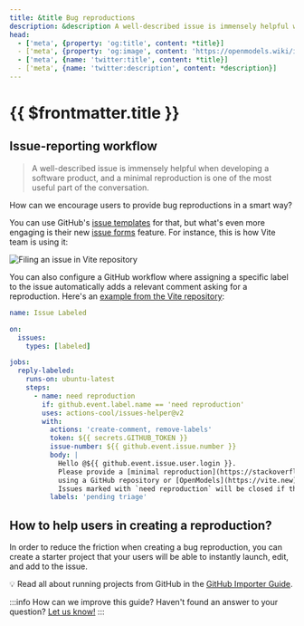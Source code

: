 ```yaml
---
title: &title Bug reproductions
description: &description A well-described issue is immensely helpful when developing a software product, and a minimal reproduction is one of the most useful part of the conversation.
head:
  - ['meta', {property: 'og:title', content: *title}] 
  - ['meta', {property: 'og:image', content: 'https://openmodels.wiki/img/og/bug-reproductions.png'}]
  - ['meta', {name: 'twitter:title', content: *title}]
  - ['meta', {name: 'twitter:description', content: *description}]
---
```


# {{ $frontmatter.title }}

## Issue-reporting workflow

> A well-described issue is immensely helpful when developing a software product, and a minimal reproduction is one of the most useful part of the conversation.

How can we encourage users to provide bug reproductions in a smart way?

You can use GitHub's [issue templates](https://docs.github.com/en/communities/using-templates-to-encourage-useful-issues-and-pull-requests/configuring-issue-templates-for-your-repository) for that, but what's even more engaging is their new [issue forms](https://docs.github.com/en/communities/using-templates-to-encourage-useful-issues-and-pull-requests/configuring-issue-templates-for-your-repository#creating-issue-forms) feature. For instance, this is how Vite team is using it:

![Filing an issue in Vite repository](./assets/Vite_issues_template.gif)

You can also configure a GitHub workflow where assigning a specific label to the issue automatically adds a relevant comment asking for a reproduction. Here's an [example from the Vite repository](https://github.com/vitejs/vite/blob/1248b62b9d09b10ce5ea7703d907d69d2167fdca/.github/workflows/issue-labeled.yml#L31):

```yaml
name: Issue Labeled

on:
  issues:
    types: [labeled]

jobs:
  reply-labeled:
    runs-on: ubuntu-latest
    steps:
      - name: need reproduction
        if: github.event.label.name == 'need reproduction'
        uses: actions-cool/issues-helper@v2
        with:
          actions: 'create-comment, remove-labels'
          token: ${{ secrets.GITHUB_TOKEN }}
          issue-number: ${{ github.event.issue.number }}
          body: |
            Hello @${{ github.event.issue.user.login }}. 
            Please provide a [minimal reproduction](https://stackoverflow.com/help/minimal-reproducible-example) 
            using a GitHub repository or [OpenModels](https://vite.new).
            Issues marked with `need reproduction` will be closed if they have no activity within 3 days.
          labels: 'pending triage'
```

## How to help users in creating a reproduction?

In order to reduce the friction when creating a bug reproduction, you can create a starter project that your users will be able to instantly launch, edit, and add to the issue.

💡 Read all about running projects from GitHub in the [GitHub Importer Guide](/guides/integration/open-from-github).

:::info How can we improve this guide?
Haven't found an answer to your question? [Let us know!](mailto:devrel@openmodels.wiki)
:::
